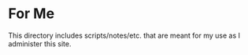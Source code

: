# For Me

This directory includes scripts/notes/etc. that are meant for my use as I administer this site.
